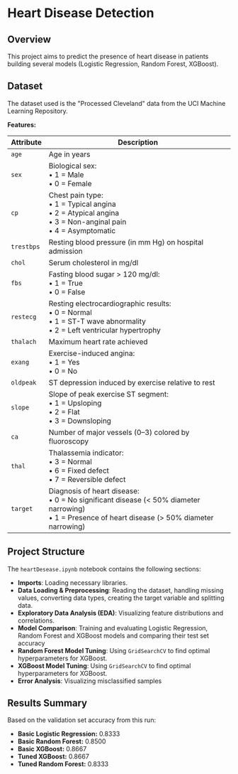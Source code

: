 # Heart Disease Detection

## Overview

This project aims to predict the presence of heart disease in patients building several models (Logistic Regression, Random Forest, XGBoost).

## Dataset

The dataset used is the "Processed Cleveland" data from the UCI Machine Learning Repository. 

**Features:**

| **Attribute** | **Description** |
|---------------|-----------------|
| `age` | Age in years |
| `sex` | Biological sex:<br>• 1 = Male<br>• 0 = Female |
| `cp` | Chest pain type:<br>• 1 = Typical angina<br>• 2 = Atypical angina<br>• 3 = Non-anginal pain<br>• 4 = Asymptomatic |
| `trestbps` | Resting blood pressure (in mm Hg) on hospital admission |
| `chol` | Serum cholesterol in mg/dl |
| `fbs` | Fasting blood sugar > 120 mg/dl:<br>• 1 = True<br>• 0 = False |
| `restecg` | Resting electrocardiographic results:<br>• 0 = Normal<br>• 1 = ST-T wave abnormality<br>• 2 = Left ventricular hypertrophy |
| `thalach` | Maximum heart rate achieved |
| `exang` | Exercise-induced angina:<br>• 1 = Yes<br>• 0 = No |
| `oldpeak` | ST depression induced by exercise relative to rest |
| `slope` | Slope of peak exercise ST segment:<br>• 1 = Upsloping<br>• 2 = Flat<br>• 3 = Downsloping |
| `ca` | Number of major vessels (0–3) colored by fluoroscopy |
| `thal` | Thalassemia indicator:<br>• 3 = Normal<br>• 6 = Fixed defect<br>• 7 = Reversible defect |
| `target` | Diagnosis of heart disease:<br>• 0 = No significant disease (< 50% diameter narrowing)<br>• 1 = Presence of heart disease (> 50% diameter narrowing) |

## Project Structure

The `heartDesease.ipynb` notebook contains the following sections:

- **Imports**: Loading necessary libraries.
- **Data Loading & Preprocessing**: Reading the dataset, handling missing values, converting data types, creating the target variable and splitting data.
- **Exploratory Data Analysis (EDA)**: Visualizing feature distributions and correlations.
- **Model Comparison**: Training and evaluating Logistic Regression, Random Forest and XGBoost models and comparing their test set accuracy 
- **Random Forest Model Tuning**: Using `GridSearchCV` to find optimal hyperparameters for XGBoost.
- **XGBoost Model Tuning**: Using `GridSearchCV` to find optimal hyperparameters for XGBoost.
- **Error Analysis**: Visualizing misclassified samples

## Results Summary

Based on the validation set accuracy from this run:

- **Basic Logistic Regression:** 0.8333
- **Basic Random Forest:**       0.8500
- **Basic XGBoost:**             0.8667
- **Tuned XGBoost:**             0.8667
- **Tuned Random Forest:**       0.8333
